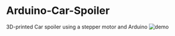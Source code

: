# Arduino-Car-Spoiler
3D-printed Car spoiler using a stepper motor and Arduino
![demo](https://github.com/user-attachments/assets/5f4553b1-ea36-4d8b-bf43-28a61edd1dc6)
